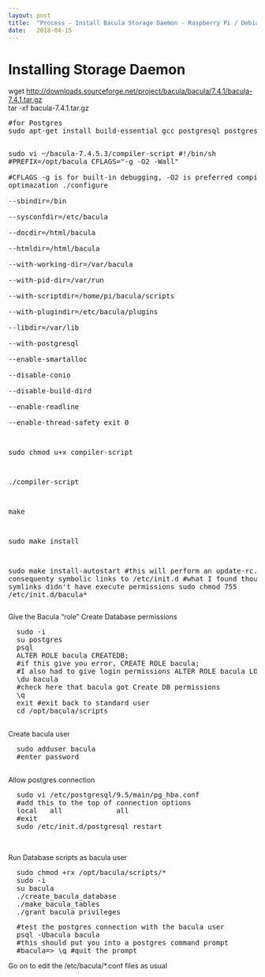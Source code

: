 ```yaml
---
layout: post
title:  "Process - Install Bacula Storage Daemon - Raspberry Pi / Debian based systems"
date:   2018-04-15
---
```


<h1 id="bkmrk-installing-storage-d" class="sectionedit11">Installing Storage Daemon</h1>
<p id="bkmrk-wget-http%3A%2F%2Fdownload-0">wget <a class="urlextern" title="http://downloads.sourceforge.net/project/bacula/bacula/7.4.1/bacula-7.4.1.tar.gz" href="http://downloads.sourceforge.net/project/bacula/bacula/7.4.1/bacula-7.4.1.tar.gz" rel="nofollow">http://downloads.sourceforge.net/project/bacula/bacula/7.4.1/bacula-7.4.1.tar.gz</a> <br> tar -xf bacula-7.4.1.tar.gz</p>
<pre class="code" id="bkmrk-%23for-postgres-sudo-a">#for Postgres
sudo apt-get install build-essential gcc postgresql postgresql-server-dev-all

sudo vi ~/bacula-7.4.5.3/compiler-script
      #!/bin/sh
      #PREFIX=/opt/bacula
      CFLAGS="-g -O2 -Wall" \
      #CFLAGS -g is for built-in debugging, -O2 is preferred compiler optimazation
      ./configure \
            --sbindir=/bin \
            --sysconfdir=/etc/bacula \
            --docdir=/html/bacula \
            --htmldir=/html/bacula \
            --with-working-dir=/var/bacula \
            --with-pid-dir=/var/run \
            --with-scriptdir=/home/pi/bacula/scripts \
            --with-plugindir=/etc/bacula/plugins \
            --libdir=/var/lib \
            --with-postgresql \
            --enable-smartalloc \
            --disable-conio \
            --disable-build-dird \
            --enable-readline \
            --enable-thread-safety
    exit 0

sudo chmod u+x compiler-script
  
./compiler-script

make
  
sudo make install
  
sudo make install-autostart
#this will perform an update-rc.d and consequenty symbolic links to /etc/init.d
#what I found though, was the symlinks didn't have execute permissions
sudo chmod 755 /etc/init.d/bacula*
</pre>
<p id="bkmrk-give-the-bacula-%E2%80%9Cr-0">Give the Bacula “role” Create Database permissions</p>
<pre class="code" id="bkmrk-sudo--i-su-postgres--0">  sudo -i
  su postgres
  psql
  ALTER ROLE bacula CREATEDB;
  #if this give you error, CREATE ROLE bacula;
  #I also had to give login permissions ALTER ROLE bacula LOGIN;
  \du bacula
  #check here that bacula got Create DB permissions
  \q
  exit #exit back to standard user
  cd /opt/bacula/scripts
  </pre>
<p id="bkmrk-create-bacula-user-0">Create bacula user</p>
<pre class="code" id="bkmrk-sudo-adduser-bacula--0">  sudo adduser bacula
  #enter password
  </pre>
<p id="bkmrk-allow-postgres-conne-0">Allow postgres connection</p>
<pre class="code" id="bkmrk-sudo-vi-%2Fetc%2Fpostgre-0">  sudo vi /etc/postgresql/9.5/main/pg_hba.conf
  #add this to the top of connection options
  local   all             all                                     trust
  #exit
  sudo /etc/init.d/postgresql restart
  
  </pre>
<p id="bkmrk-run-database-scripts-0">Run Database scripts as bacula user</p>
<pre class="code" id="bkmrk-sudo-chmod-%2Brx-%2Fopt%2F-1">  sudo chmod +rx /opt/bacula/scripts/*
  sudo -i
  su bacula
  ./create_bacula_database 
  ./make_bacula_tables
  ./grant_bacula_privileges </pre>
<pre class="code" id="bkmrk-%23test-the-postgres-c-0">  #test the postgres connection with the bacula user
  psql -Ubacula bacula
  #this should put you into a postgres command prompt 
  #bacula=&gt; \q #quit the prompt</pre>
<p id="bkmrk-go-on-to-edit-the-%2Fe">Go on to edit the /etc/bacula/*.conf files as usual</p>
